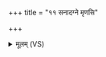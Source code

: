 +++
title = "११ सनादग्ने मृणसि"

+++
<details><summary>मूलम् (VS)</summary>

स॒नाद॑ग्ने मृणसि यातु॒धाना॒न्न त्वा॒ रक्षां॑सि॒ पृत॑नासु जिग्युः।  
स॒हमू॑रा॒ननु॑ दह क्र॒व्यादो॒ मा ते॑ हे॒त्या मु॑क्षत॒ दैव्या॑याः ॥
</details>